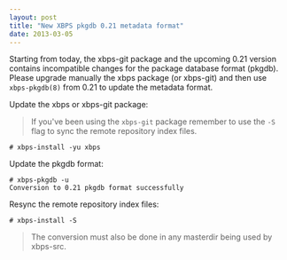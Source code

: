 ```yaml
---
layout: post
title: "New XBPS pkgdb 0.21 metadata format"
date: 2013-03-05
---
```


Starting from today, the xbps-git package and the upcoming 0.21 version contains incompatible changes for the package database format (pkgdb). Please upgrade manually the xbps package (or xbps-git) and then use `xbps-pkgdb(8)` from 0.21 to update the metadata format.

Update the xbps or xbps-git package:

> If you've been using the `xbps-git` package remember to use the `-S` flag to sync the remote repository index files.

    # xbps-install -yu xbps

Update the pkgdb format:

    # xbps-pkgdb -u
    Conversion to 0.21 pkgdb format successfully

Resync the remote repository index files:

    # xbps-install -S

> The conversion must also be done in any masterdir being used by xbps-src.

